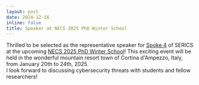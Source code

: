 ```yaml
---
layout: post
date: 2024-12-16
inline: false
title: Speaker at NECS 2025 PhD Winter School
---
```

Thrilled to be selected as the representative speaker for [Spoke 4](https://serics.eu/en/services/spoke-4-sicurezza-sistemi-operativi-virtualizzazione/) of SERICS at the upcoming [NECS 2025 PhD Winter School](https://necs-winterschool.disi.unitn.it/)!  This exciting event will be held in the wonderful mountain resort town of Cortina d'Ampezzo, Italy, from January 20th to 24th, 2025.  
I look forward to discussing cybersecurity threats with students and fellow researchers!
